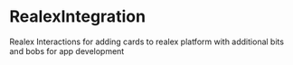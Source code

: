 # RealexIntegration
Realex Interactions for adding cards to realex platform with additional bits and bobs for app development
